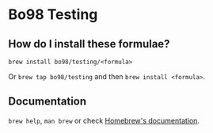 # Bo98 Testing

## How do I install these formulae?

`brew install bo98/testing/<formula>`

Or `brew tap bo98/testing` and then `brew install <formula>`.

## Documentation

`brew help`, `man brew` or check [Homebrew's documentation](https://docs.brew.sh).
